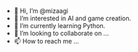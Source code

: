 - 👋 Hi, I’m @mizaagi
- 👀 I’m interested in AI and game creation.
- 🌱 I’m currently learning Python.
- 💞️ I’m looking to collaborate on ...
- 📫 How to reach me ...

<!---
mizaagi/mizaagi is a ✨ special ✨ repository because its `README.md` (this file) appears on your GitHub profile.
You can click the Preview link to take a look at your changes.
--->
